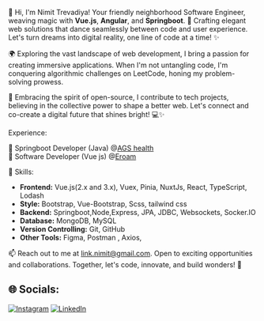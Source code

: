 👋 Hi, I'm Nimit Trevadiya! Your friendly neighborhood Software Engineer, weaving magic with **Vue.js**, **Angular**, and **Springboot**. 🚀 Crafting elegant web solutions that dance seamlessly between code and user experience. Let's turn dreams into digital reality, one line of code at a time! ✨

🌍 Exploring the vast landscape of web development, I bring a passion for creating immersive applications. When I'm not untangling code, I'm conquering algorithmic challenges on LeetCode, honing my problem-solving prowess.

🌟 Embracing the spirit of open-source, I contribute to tech projects, believing in the collective power to shape a better web. Let's connect and co-create a digital future that shines bright! 💻✨

Experience:

👷 Springboot Developer (Java) @[AGS health](https://www.agshealth.com/)<br/>
👷 Software Developer (Vue js) @[Eroam](https://eroam.com/)<br/>

🚀 Skills:
- **Frontend:** Vue.js(2.x and 3.x), Vuex, Pinia, NuxtJs, React, TypeScript, Lodash
- **Style:** Bootstrap, Vue-Bootstrap, Scss, tailwind css
- **Backend:** Springboot,Node,Express, JPA, JDBC, Websockets, Socker.IO
- **Database:** MongoDB, MySQL
- **Version Controlling:** Git, GitHub
- **Other Tools:** Figma, Postman , Axios, 

📫 Reach out to me at link.nimit@gmail.com. Open to exciting opportunities and collaborations. Together, let's code, innovate, and build wonders! 🌟

## 🌐 Socials:
[![Instagram](https://img.shields.io/badge/Instagram-%23E4405F.svg?logo=Instagram&logoColor=white)](https://instagram.com/nimit.trevadiya3) [![LinkedIn](https://img.shields.io/badge/LinkedIn-%230077B5.svg?logo=linkedin&logoColor=white)](https://linkedin.com/in/nimittrevadiya)
